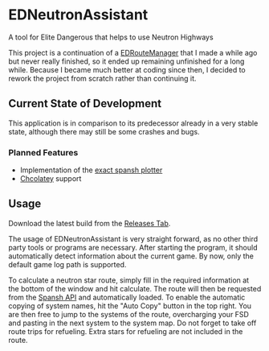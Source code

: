# EDNeutronAssistant
A tool for Elite Dangerous that helps to use Neutron Highways

This project is a continuation of a [EDRouteManager](https://github.com/Gobidev/EDRouteManager) that I made a while ago
but never really finished, so it ended up remaining unfinished for a long while. Because I became much better at coding 
since then, I decided to rework the project from scratch rather than continuing it.

## Current State of Development
This application is in comparison to its predecessor already in a very stable state, although there may still be some
crashes and bugs.

### Planned Features

- Implementation of the [exact spansh plotter](https://www.spansh.co.uk/exact-plotter)
- [Chcolatey](https://chocolatey.org/) support

## Usage
Download the latest build from the [Releases Tab](https://github.com/Gobidev/EDNeutronAssistant/releases/).

The usage of EDNeutronAssistant is very straight forward, as no other third party tools or programs are necessary. After
starting the program, it should automatically detect information about the current game. By now, only the default game
log path is supported.

To calculate a neutron star route, simply fill in the required information at the bottom of the window and hit 
calculate. The route will then be requested from the [Spansh API](https://spansh.co.uk/plotter) and automatically
loaded. To enable the automatic copying of system names, hit the "Auto Copy" button in the top right. You are then free
to jump to the systems of the route, overcharging your FSD and pasting in the next system to the system map. Do not
forget to take off route trips for refueling. Extra stars for refueling are not included in the route. 
